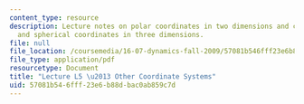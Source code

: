 ```yaml
---
content_type: resource
description: Lecture notes on polar coordinates in two dimensions and cylindrical
  and spherical coordinates in three dimensions.
file: null
file_location: /coursemedia/16-07-dynamics-fall-2009/57081b546fff23e6b88dbac0ab859c7d_MIT16_07F09_Lec05.pdf
file_type: application/pdf
resourcetype: Document
title: "Lecture L5 \u2013 Other Coordinate Systems"
uid: 57081b54-6fff-23e6-b88d-bac0ab859c7d
---
```

